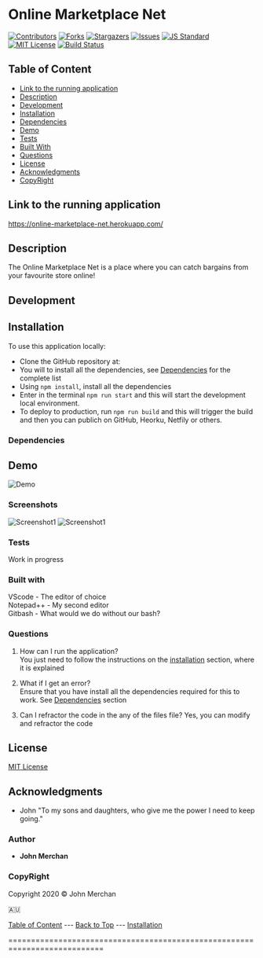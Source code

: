# Online Marketplace Net

[contributors-shield]: https://img.shields.io/github/contributors/johnnyboysydney/Online_Marketplace_Net.svg?style=flat-square
[contributors-url]: https://github.com/johnnyboysydney/Online_Marketplace_Net/graphs/contributors
[forks-shield]: https://img.shields.io/github/forks/johnnyboysydney/Online_Marketplace_Net.svg?style=flat-square
[forks-url]: https://github.com/johnnyboysydney/Online_Marketplace_Net/network
[stars-shield]: https://img.shields.io/github/stars/johnnyboysydney/Online_Marketplace_Net.svg?style=flat-square
[stars-url]: https://github.com/johnnyboysydney/Online_Marketplace_Net/stargazers
[issues-shield]: https://img.shields.io/github/issues/johnnyboysydney/Online_Marketplace_Net.svg?style=flat-square
[issues-url]: https://github.com/johnnyboysydney/Online_Marketplace_Net/issues
[build-style-shield]: https://img.shields.io/badge/code%20style-standard-brightgreen.svg?style=flat
[build-style-url]: https://github.com/feross/standard
[license-shield]: https://img.shields.io/github/license/johnnyboysydney/Online_Marketplace_Net.svg?style=flat-square
[license-url]: http://choosealicense.com/licenses/mit/
[![Contributors][contributors-shield]][contributors-url] [![Forks][forks-shield]][forks-url] [![Stargazers][stars-shield]][stars-url] [![Issues][issues-shield]][issues-url] [![JS Standard][build-style-shield]][build-style-url] [![MIT License][license-shield]][license-url]
[![Build Status](https://travis-ci.com/johnnyboysydney/Online_Marketplace_Net.svg?branch=master)](https://travis-ci.com/johnnyboysydney/Online_Marketplace_Net)

## Table of Content

- [Link to the running application](#link-to-the-running-application)
- [Description](#description)
- [Development](#development)
- [Installation](#installation)
- [Dependencies](#dependencies)
- [Demo](#demo)
- [Tests](#tests)
- [Built With](#built-with)
- [Questions](#questions)
- [License](#license)
- [Acknowledgments](#acknowledgments)
- [CopyRight](#copyright)

## Link to the running application

https://online-marketplace-net.herokuapp.com/

## Description

The Online Marketplace Net is a place where you can catch bargains from your favourite store online!

## Development

## Installation

To use this application locally:

- Clone the GitHub repository at:
- You will to install all the dependencies, see [Dependencies](#dependencies) for the complete list
- Using ```npm install```, install all the dependencies
- Enter in the terminal ```npm run start``` and this will start the development local environment.
- To deploy to production, run ```npm run build``` and this will trigger the build and then you can publich on GitHub, Heorku, Netfily or others.

### Dependencies

## Demo

![Demo](./public/assets/demo/demo.gif)

### Screenshots

![Screenshot1]()
![Screenshot1]()

### Tests

Work in progress

### Built with

VScode - The editor of choice  
Notepad++ - My second editor  
Gitbash - What would we do without our bash?  

### Questions

1. How can I run the application?  
You just need to follow the instructions on the [installation](#installation) section, where it is explained

2. What if I get an error?  
Ensure that you have install all the dependencies required for this to work. See [Dependencies](#dependencies) section

3. Can I refractor the code in the any of the files file?
Yes, you can modify and refractor the code

## License

[MIT License](./LICENSE)

## Acknowledgments

- John "To my sons and daughters, who give me the power I need to keep going."

### Author

- **John Merchan**

### CopyRight

Copyright 2020 &copy; John Merchan

:australia:

[Table of Content](#Table-of-Content) --- [Back to Top](#Online-Marketplace-Net) --- [Installation](#Installation)

===========================================================================
